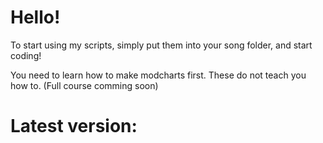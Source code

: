 # Hello!

To start using my scripts, simply put them into your song folder, and start coding!

You need to learn how to make modcharts first. These do not teach you how to. (Full course comming soon)

# Latest version:
